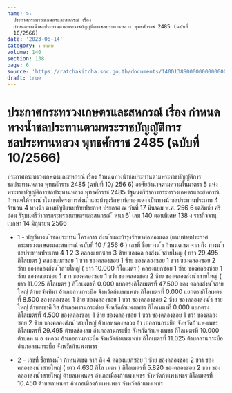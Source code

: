 ```yaml
---
name: >-
  ประกาศกระทรวงเกษตรและสหกรณ์ เรื่อง
  กำหนดทางน้ำชลประทานตามพระราชบัญญัติการชลประทานหลวง พุทธศักราช 2485 (ฉบับที่
  10/2566)
date: '2023-06-14'
category: ง พิเศษ
volume: 140
section: 138
page: 6
source: 'https://ratchakitcha.soc.go.th/documents/140D138S0000000000600.pdf'
draft: true
---
```


# ประกาศกระทรวงเกษตรและสหกรณ์ เรื่อง กำหนดทางน้ำชลประทานตามพระราชบัญญัติการชลประทานหลวง พุทธศักราช 2485 (ฉบับที่ 10/2566)

ประกาศกระทรวงเกษตรและสหกรณ์ เรื่อง ก้าหนดทางน้าชลประทานตามพระราชบัญญัติการชลประทานหลวง พุทธศักราช 2485 (ฉบับที่ 10/ 256 6) อาศัยอ้านาจตามความในมาตรา 5 แห่งพระราชบัญญัติการชลประทานหลวง พุทธศักราช 2485 รัฐมนตรีว่าการกระทรวงเกษตรและสหกรณ์ ก้าหนดให้ทางน ้าในเขตโครงการส่งน ้าและบ้ารุงรักษาท่อทองแดง เป็นทางน้าชลประทานประเภท 4 จ้านวน 4 ทางน้า ตามบัญชีแนบท้ายประกาศ ประกาศ ณ วันที่ 17 มีนาคม พ.ศ. 256 6 เฉลิมชัย ศรีอ่อน รัฐมนตรีว่าการกระทรวงเกษตรและสหกรณ์ ้ หนา 6 ่ เลม 140 ตอนพิเศษ 138 ง ราชกิจจานุเบกษา 14 มิถุนายน 2566

- 1 - บัญชีทางน ้าชลประทาน โครงการ ส่งน ้าและบ้ารุงรักษาท่อทองแดง (แนบท้ายประกาศกระทรวงเกษตรและสหกรณ์ ฉบับที่ 10 / 256 6 ) เลขที่ ชื่อทางน ้า ก้าหนดเขต จาก ถึง ทางน ้าชลประทานประเภท 4 1 2 3 คลองแยกซอย 3 ซ้าย ของคล องส่งน ้าสายใหญ่ ( ยาว 29.495 กิโลเมตร ) คลองแยกซอย 1 ขวา ของคลองซอย 1 ซ้าย ของคลองซอย 1 ขวา ของคลองซอย 2 ซ้าย ของคลองส่งน ้าสายใหญ่ ( ยาว 10.000 กิโลเมตร ) คลองแยกซอย 1 ซ้าย ของคลองซอย 1 ซ้าย ของคลองซอย 1 ขวา ของคลองซอย 1 ขวำ ของคลองซอย 2 ซ้าย ของคลองส่งน ้าสายใหญ่ ( ยาว 11.025 กิโลเมตร ) กิโลเมตรที่ 0.000 แยกตรงกิโลเมตรที่ 47.500 ของ คลองส่งน ้าสายใหญ่ ต้าบลจันทิมา อ้าเภอลานกระบือ จังหวัดก้าแพงเพชร กิโลเมตรที่ 0.000 แยกตรงกิโลเมตรที่ 8.500 ของคลองซอย 1 ซ้าย ของคลองซอย 1 ขวา ของคลองซอย 2 ซ้าย ของคลองส่งน ้า สายใหญ่ ต้าบลเขาคี ริส อ้าเภอพรานกระต่าย จังหวัดก้าแพงเพชร กิโลเมตรที่ 0.000 แยกตรงกิโลเมตรที่ 4.500 ของคลองซอย 1 ซ้าย ของคลองซอย 1 ขวา ของคลองซอย 1 ขวำ ของคลองซอย 2 ซ้าย ของคลองส่งน ้าสายใหญ่ ต้าบลหนองหลวง อ้า เภอลานกระบือ จังหวัดก้าแพงเพชร กิโลเมตรที่ 29.495 ต้าบลช่องลม อ้าเภอลานกระบือ จังหวัดก้าแพงเพชร กิโลเมตรที่ 10.000 ต้าบลห น อ งหลวง อ้าเภอลานกระบือ จังหวัดก้าแพงเพชร กิโลเมตรที่ 11.025 ต้าบลลานกระบือ อ้าเภอลานกระบือ จังหวัดก้าแพงเพชร

- 2 - เลขที่ ชื่อทางน ้า ก้าหนดเขต จาก ถึง 4 คลองแยกซอย 1 ซ้าย ของคลองซอย 2 ขวา ของคลองส่งน ้าสายใหญ่ ( ยาว 4.630 กิโล เมตร ) กิโลเมตรที่ 5.820 ของคลองซอย 2 ขวา ของคลองส่งน ้าสายใหญ่ ต้าบลเทพนคร อ้าเภอเมืองก้าแพงเพชร จังหวัดก้าแพงเพชร กิโลเมตรที่ 10.450 ต้าบลเทพนคร อ้าเภอเมืองก้าแพงเพชร จังหวัดก้าแพงเพชร
